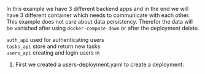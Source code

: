 In this example we have 3 different backend apps and in the end we will have 3 different container which needs to communicate with each other. This example does not care about data persistency. Therefor the data will be vanished after using `docker-compose down` or after the deployment delete.

`auth_api` used for authenticating users  
`tasks_api` store and return new tasks  
`users_api` creating and login users in

1) First we created a users-deployment.yaml to create a deployment.
